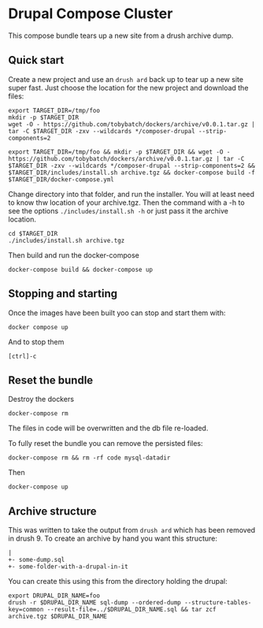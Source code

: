 # Drupal Compose Cluster

This compose bundle tears up a new site from a drush archive dump.

## Quick start

Create a new project and use an ```drush ard``` back up to tear up a new site super fast.  Just choose the location for the new project and download the files:

    export TARGET_DIR=/tmp/foo
    mkdir -p $TARGET_DIR
    wget -O - https://github.com/tobybatch/dockers/archive/v0.0.1.tar.gz | tar -C $TARGET_DIR -zxv --wildcards */composer-drupal --strip-components=2

    export TARGET_DIR=/tmp/foo && mkdir -p $TARGET_DIR && wget -O - https://github.com/tobybatch/dockers/archive/v0.0.1.tar.gz | tar -C $TARGET_DIR -zxv --wildcards */composer-drupal --strip-components=2 && $TARGET_DIR/includes/install.sh archive.tgz && docker-compose build -f $TARGET_DIR/docker-compose.yml

Change directory into that folder, and run the installer.  You will at least need to know thw location of your archive.tgz.  Then the command with a -h to see the options ```./includes/install.sh -h``` or just pass it the archive location.

    cd $TARGET_DIR
    ./includes/install.sh archive.tgz

Then build and run the docker-compose

    docker-compose build && docker-compose up

## Stopping and starting

Once the images have been built yoo can stop and start them with:

    docker compose up

And to stop them

    [ctrl]-c

## Reset the bundle

Destroy the dockers

    docker-compose rm

The files in code will be overwritten and the db file re-loaded.

To fully reset the bundle you can remove the persisted files:

    docker-compose rm && rm -rf code mysql-datadir

Then

    docker-compose up

## Archive structure

This was written to take the output from ```drush ard``` which has been removed in drush 9.  To create an archive by hand you want this structure:

    |
    +- some-dump.sql
    +- some-folder-with-a-drupal-in-it

You can create this using this from the directory holding the drupal:

    export DRUPAL_DIR_NAME=foo
    drush -r $DRUPAL_DIR_NAME sql-dump --ordered-dump --structure-tables-key=common --result-file=../$DRUPAL_DIR_NAME.sql && tar zcf archive.tgz $DRUPAL_DIR_NAME
